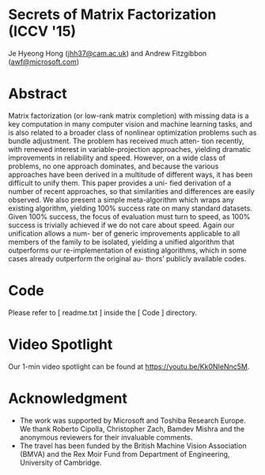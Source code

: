# Secrets of Matrix Factorization (ICCV '15)
Je Hyeong Hong (jhh37@cam.ac.uk) and Andrew Fitzgibbon (awf@microsoft.com)

# Abstract
Matrix factorization (or low-rank matrix completion) with missing data is a key computation in many computer vision and machine learning tasks, and is also related to a broader class of nonlinear optimization problems such as bundle adjustment. The problem has received much atten- tion recently, with renewed interest in variable-projection approaches, yielding dramatic improvements in reliability and speed. However, on a wide class of problems, no one approach dominates, and because the various approaches have been derived in a multitude of different ways, it has been difficult to unify them. This paper provides a uni- fied derivation of a number of recent approaches, so that similarities and differences are easily observed. We also present a simple meta-algorithm which wraps any existing algorithm, yielding 100% success rate on many standard datasets. Given 100% success, the focus of evaluation must turn to speed, as 100% success is trivially achieved if we do not care about speed. Again our unification allows a num- ber of generic improvements applicable to all members of the family to be isolated, yielding a unified algorithm that outperforms our re-implementation of existing algorithms, which in some cases already outperform the original au- thors’ publicly available codes.

# Code
Please refer to [ readme.txt ] inside the [ Code ] directory.

# Video Spotlight
Our 1-min video spotlight can be found at https://youtu.be/Kk0NIeNnc5M.

# Acknowledgment
- The work was supported by Microsoft and Toshiba Research Europe. We thank Roberto Cipolla, Christopher Zach, Bamdev Mishra and the anonymous reviewers for their invaluable comments.
- The travel has been funded by the British Machine Vision Association (BMVA) and the Rex Moir Fund from Department of Engineering, University of Cambridge.
